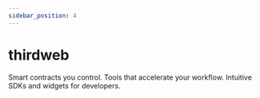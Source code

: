 ```yaml
---
sidebar_position: 4
---
```


# thirdweb

Smart contracts you control. Tools that accelerate your workflow. Intuitive SDKs and widgets for developers.
